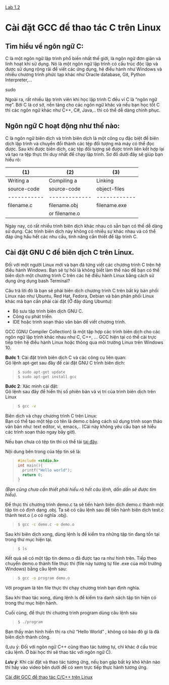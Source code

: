 [Lab 1.2](https://docs.google.com/document/d/1XEsPPbwvsZNJVrJRJtOqh7LIaxxPlttetCjlAnjV180/edit)

# Cài đặt GCC để thao tác C trên Linux

## Tìm hiểu về ngôn ngữ C:

C là một ngôn ngữ lập trình phổ biến nhất thế giới, là ngôn ngữ đơn giản và linh hoạt khi sử dụng. Nó là một ngôn ngữ lập trình có cấu trúc độc lập và được sử dụng rộng rãi để viết các ứng dụng, hệ điều hành như Windows và nhiều chương trình phức tạp khác như Oracle database, Git, Python Interpreter,...

sudo

Ngoài ra, rất nhiều lập trình viên khi học lập trình C đều ví C là “ngôn ngữ mẹ”. Bởi C là cơ sở, nền tảng cho các ngôn ngữ khác và nếu bạn học tốt C thì các ngôn ngữ khác như C++, C#, Java,.. thì có thể dễ dàng chinh phục.

## Ngôn ngữ C hoạt động như thế nào:

C là ngôn ngữ biên dịch và trình biên dịch là một công cụ đặc biệt để biên dịch lập trình và chuyển đổi thành các tệp đối tượng mà máy có thể đọc được. Sau khi được biên dịch, các tệp đối tượng sẽ được trình liên kết hợp lại và tạo ra tệp thực thi duy nhất để chạy lập trình. Sơ đồ dưới đây sẽ giúp bạn hiểu rõ:

| (1)         | (2)           | (3)          |
| ----------- | ------------- | ------------ |
| Writing a   | Compiling a   | Linking      |
| source-code | source-code   | object-files |
| ----------- | ------------- | ------------ |
| filename.c  | filename.obj  | filename.exe |
|             | or filename.o |              |

Ngày nay, có rất nhiều trình biên dịch khác nhau có sẵn bạn có thể dễ dàng sử dụng. Các trình biên dịch này không có nhiều sự khác nhau và có thể đáp ứng hầu hết các nhu cầu, tính năng cần thiết để lập trình C.

## Cài đặt GNU C để biên dịch C trên Linux.

Đối với một người Linux mới và bạn đã từng viết các chương trình C trên hệ điều hành Windows. Bạn sẽ tự hỏi là không biết làm thế nào để bạn có thể biên dịch một chương trình C trên các hệ điều hành Linux bằng cách sử dụng ứng dụng bash Terminal?

Câu trả lời đó là bạn sẽ phải biên dịch chương trình C trên bất kỳ bản phối Linux nào như Ubuntu, Red Hat, Fedora, Debian và bản phân phối Linux khác mà bạn cần phải cài đặt (Ở đây dùng Ubuntu):

- Bộ sưu tập trình biên dịch GNU C.
- Công cụ phát triển.
- IDE hoặc trình soạn thảo văn bản để viết chương trình.

GCC (GNU Compiler Collection) là một tập hợp các trình biên dịch cho các ngôn ngữ lập trình khác nhau như C, C++, … GCC hiện tại có thể cài trực tiếp trên hệ điều hành Linux hoặc thông qua môi trường Linux trên Windows 10.

**Bước 1**: Cài đặt trình biên dịch C và các công cụ liên quan:\
Gõ lệnh apt-get sau đây để cài đặt GNU C trình biên dịch:

> ```sh
> $ sudo apt-get update
> $ sudo apt-get install gcc
> ```

**Bước 2**: Xác minh cài đặt:\
Gõ lệnh sau đây để hiển thị số phiên bản và vị trí của trình biên dịch trên Linux

> ```sh
> $ gcc -v
> ```

Biên dịch và chạy chương trình C trên Linux:\
Bạn có thể tạo một tệp có tên là demo.c bằng cách sử dụng trình soạn thảo văn bản như: text editor, vi, emacs,.. (Cái này không yêu cầu bạn sẽ hiểu các trình soạn thảo ngay bây giờ).

Nếu bạn chưa có tệp tin thì có thể tải [tại đây](https://drive.google.com/file/d/1mCVZ5AnVWlKR0a-EVHG6wUpqWtCC7veL/view?usp=sharing).

Nội dung bên trong của tệp tin sẽ là:

> ```cpp
> #include <stdio.h>
> int main(){
>   printf("Hello world");
>   return 0;
> }
> ```

_(Bạn cũng chưa cần thiết phải hiểu rõ hết câu lệnh, dần dần sẽ được tìm hiểu)._

Để thực thi chương trình demo.c ta sẽ tiến hành biên dịch demo.c thành một tập tin có định dạng .obj. Ta sẽ có câu lệnh sau để tiến hành biên dịch test.c thành test.o
(.o có nghĩa .obj).

> ```sh
> $ gcc -c demo.c -o demo.o
> ```

Sau khi biên dịch xong, dùng lệnh ls để kiểm tra những tập tin đang tồn tại trong thư mục hiện tại.

> ```sh
> $ ls
> ```

Kết quả sẽ có một tập tin demo.o đã được tạo ra như hình trên.
Tiếp theo chuyển demo.o thành file thực thi (file này tương tự file .exe của môi trường Windows) bằng câu lệnh sau:

> ```sh
> $ gcc -o program demo.o
> ```

Với program là tên file thực thi chạy chương trình bạn định nghĩa.

Sau khi thao tác xong, dùng lệnh ls để kiểm tra danh sách tập tin hiện có trong thư mục hiện hành.

Cuối cùng, để thực thi chương trình program dùng câu lệnh sau

> ```sh
> $ ./program
> ```

Bạn thấy màn hình hiển thị ra chữ “Hello World” , không có báo đỏ gì là đã biên dịch thành công.

(Lưu ý: Đối với ngôn ngữ C++ cũng thao tác tương tự, chỉ khác ở cấu trúc câu lệnh. Ở bài học thì sẽ thao tác với ngôn ngữ C).

**_Lưu ý_**: Khi cài đặt và thao tác tương ứng, nếu bạn gặp bất kỳ khó khăn nào thì hãy vào video bên dưới để có xem trực tiếp thực hành tương ứng.

[Cài đặt GCC để thao tác C/C++ trên Linux](https://www.youtube.com/watch?v=Wq-2BjWRIkw&t)
